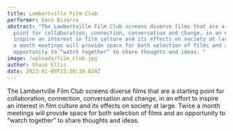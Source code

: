 ```yaml
---
title: Lambertville Film Club
performer: Sara Bizarro
abstract: "The Lambertville Film Club screens diverse films that are a starting
  point for collaboration, connection, conversation and change, in an effort to
  inspire an interest in film culture and its effects on society at large. Twice
  a month meetings will provide space for both selection of films and an
  opportunity to “watch together” to share thoughts and ideas. "
image: /uploads/film_club.jpg
author: Shaun Ellis
date: 2023-01-09T23:30:30.829Z
---
```

The Lambertville Film Club screens diverse films that are a starting point for collaboration, connection, conversation and change, in an effort to inspire an interest in film culture and its effects on society at large. Twice a month meetings will provide space for both selection of films and an opportunity to “watch together” to share thoughts and ideas.
